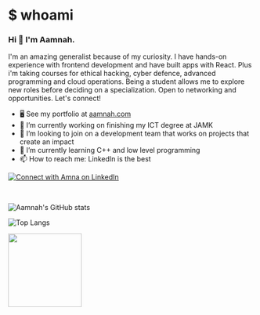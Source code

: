 

# $ whoami

### Hi 👋 I'm Aamnah. 

I'm an amazing generalist because of my curiosity. I have hands-on experience with frontend development and have built apps with React. Plus i'm taking courses for ethical hacking, cyber defence, advanced programming and cloud operations. Being a student allows me to explore new roles before deciding on a specialization. Open to networking and opportunities. Let's connect!

- 🖥️  See my portfolio at [aamnah.com](http://aamnah.com)
- 🔭 I’m currently working on finishing my ICT degree at JAMK
- 👯 I’m looking to join on a development team that works on projects that create an impact
- 🌱 I’m currently learning C++ and low level programming
- 📫 How to reach me: LinkedIn is the best

<a href="https://www.linkedin.com/in/aamnah/" rel="nofollow">
  <img src="https://camo.githubusercontent.com/de9490f80383d047ed7ca4c296b01a7ae1327238fd075ffafc6c06a84154b31c/68747470733a2f2f696d672e736869656c64732e696f2f62616467652f6c696e6b6564696e2d2532333030373742352e7376673f7374796c653d666f722d7468652d6261646765266c6f676f3d6c696e6b6564696e"
    alt="Connect with Amna on LinkedIn" 
    data-canonical-src="https://img.shields.io/badge/linkedin-%230077B5.svg?style=for-the-badge&amp;logo=linkedin" style="max-width: 100%;">
</a>

&nbsp;

![Aamnah's GitHub stats](https://github-readme-stats.vercel.app/api?username=aamnah&show_icons=true&theme=tokyonight)

![Top Langs](https://github-readme-stats.vercel.app/api/top-langs/?username=aamnah&layout=compact&theme=tokyonight)

<!--
**aamnah/aamnah** is a ✨ _special_ ✨ repository because its `README.md` (this file) appears on your GitHub profile.

Here are some ideas to get you started:

- 🔭 I’m currently working on finishing my ICT degree at JAMK
- 🌱 I’m currently learning C++ and low level programming
- 🤔 I’m looking for help with ...
- 💬 Ask me about ...
- 😄 Pronouns: ...
- ⚡ Fun fact: ...
-->

<a href="https://www.ko-fi.com/aamnah"><img src="https://storage.ko-fi.com/cdn/kofi2.png?v=3" width="150"/></a>
